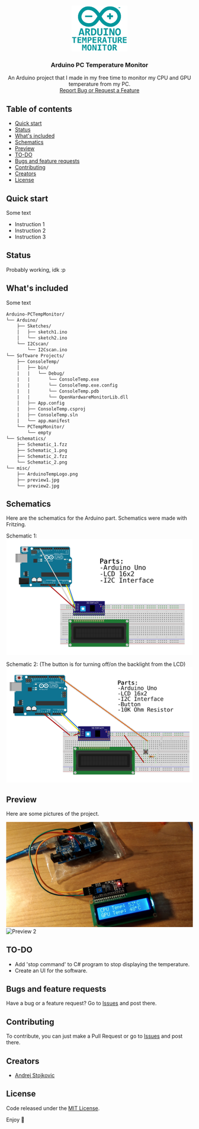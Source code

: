 <p align="center">
  <a href="https://github.com/AndrejStojkovic/Arduino-TempControl">
    <img src="/misc/ArduinoTempLogo.png" alt="Logo" width=150 height=125>
  </a>

  <h3 align="center">Arduino PC Temperature Monitor</h3>

  <p align="center">
    An Arduino project that I made in my free time to monitor my CPU and GPU temperature from my PC. 
    <br>
    <a href="https://github.com/AndrejStojkovic/Arduino-TempControl/issues">Report Bug or Request a Feature</a>
  </p>
</p>


## Table of contents

- [Quick start](#quick-start)
- [Status](#status)
- [What's included](#whats-included)
- [Schematics](#schematics)
- [Preview](#preview)
- [TO-DO](#to-do)
- [Bugs and feature requests](#bugs-and-feature-requests)
- [Contributing](#contributing)
- [Creators](#creators)
- [License](#license)


## Quick start

Some text

- Instruction 1
- Instruction 2
- Instruction 3

## Status

Probably working, idk :p

## What's included

Some text

```text
Arduino-PCTempMonitor/
└── Arduino/
    ├── Sketches/
    │   ├── sketch1.ino
    │   └── sketch2.ino
    └── I2Cscan/
        └── I2Cscan.ino
└── Software Projects/
    ├── ConsoleTemp/
    │   ├── bin/
    |   |   └── Debug/
    |   |       └── ConsoleTemp.exe
    |   |       └── ConsoleTemp.exe.config
    |   |       └── ConsoleTemp.pdb
    |   |       └── OpenHardwareMonitorLib.dll
    │   ├── App.config
    |   ├── ConsoleTemp.csproj
    |   ├── ConsoleTemp.sln
    |   └── app.manifest
    └── PCTempMonitor/
        └── empty
└── Schematics/
    ├── Schematic_1.fzz
    ├── Schematic_1.png
    ├── Schematic_2.fzz
    └── Schematic_2.png
└── misc/
    ├── ArduinoTempLogo.png
    ├── preview1.jpg
    └── preview2.jpg
```

## Schematics

Here are the schematics for the Arduino part.
Schematics were made with Fritzing.

Schematic 1:
<img src="/Schematics/Schematic_1.png" alt="Schematic 1">
  
  
Schematic 2: (The button is for turning off/on the backlight from the LCD)
<img src="/Schematics/Schematic_2.png" alt="Schematic 2">

## Preview

Here are some pictures of the project.

<img src="/misc/preview1.jpg" alt="Preview 1">
<img src="/misc/preview2.jpg" alt="Preview 2">

## TO-DO

- Add 'stop command' to C# program to stop displaying the temperature.
- Create an UI for the software.

## Bugs and feature requests

Have a bug or a feature request? Go to [Issues](https://github.com/AndrejStojkovic/Arduino-PCTempMonitor/issues) and post there.

## Contributing

To contribute, you can just make a Pull Request or go to [Issues](https://github.com/AndrejStojkovic/Arduino-PCTempMonitor/issues) and post there.

## Creators

- [Andrej Stojkovic](https://github.com/AndrejStojkovic)

## License

Code released under the [MIT License](LICENSE.md).

Enjoy :metal:
